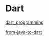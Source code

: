 # Dart

[dart_programming](https://www.tutorialspoint.com/dart_programming/)

[from-java-to-dart](https://codelabs.developers.google.com/codelabs/from-java-to-dart/index.html?index=..%2F..index#0)
